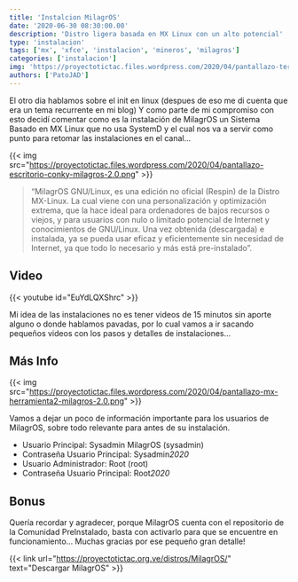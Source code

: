 ```yaml
---
title: 'Instalcion MilagrOS'
date: '2020-06-30 08:30:00.00'
description: 'Distro ligera basada en MX Linux con un alto potencial'
type: 'instalacion'
tags: ['mx', 'xfce', 'instalacion', 'mineros', 'milagros']
categories: ['instalacion']
img: 'https://proyectotictac.files.wordpress.com/2020/04/pantallazo-terminal2-milagros-2.0.png'
authors: ['PatoJAD']
---
```


El otro dia hablamos sobre el init en linux (despues de eso me di cuenta que era un tema recurrente en mi blog) Y como parte de mi compromiso con esto decidí comentar como es la instalación de MilagrOS un Sistema Basado en MX Linux que no usa SystemD y el cual nos va a servir como punto para retomar las instalaciones en el canal…

{{< img src="https://proyectotictac.files.wordpress.com/2020/04/pantallazo-escritorio-conky-milagros-2.0.png" >}}

> “MilagrOS GNU/Linux, es una edición no oficial (Respin) de la Distro MX-Linux. La cual viene con una personalización y optimización extrema, que la hace ideal para ordenadores de bajos recursos o viejos, y para usuarios con nulo o limitado potencial de Internet y conocimientos de GNU/Linux. Una vez obtenida (descargada) e instalada, ya se pueda usar eficaz y eficientemente sin necesidad de Internet, ya que todo lo necesario y más está pre-instalado”.

## Video

{{< youtube id="EuYdLQXShrc" >}}

Mi idea de las instalaciones no es tener videos de 15 minutos sin aporte alguno o donde hablamos pavadas, por lo cual vamos a ir sacando pequeños videos con los pasos y detalles de instalaciones…

## Más Info

{{< img src="https://proyectotictac.files.wordpress.com/2020/04/pantallazo-mx-herramienta2-milagros-2.0.png" >}}

Vamos a dejar un poco de información importante para los usuarios de MilagrOS, sobre todo relevante para antes de su instalación.

-   Usuario Principal: Sysadmin MilagrOS (sysadmin)
-   Contraseña Usuario Principal: Sysadmin*2020*
-   Usuario Administrador: Root (root)
-   Contraseña Usuario Principal: Root*2020*

## Bonus

Quería recordar y agradecer, porque MilagrOS cuenta con el repositorio de la Comunidad PreInstalado, basta con activarlo para que se encuentre en funcionamiento… Muchas gracias por ese pequeño gran detalle!

{{< link url="https://proyectotictac.org.ve/distros/MilagrOS/" text="Descargar MilagrOS" >}}
